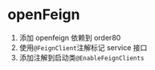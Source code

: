 # openFeign

1. 添加 openfeign 依赖到 order80
2. 使用`@FeignClient`注解标记 service 接口
3. 添加注解到启动类`@EnableFeignClients`